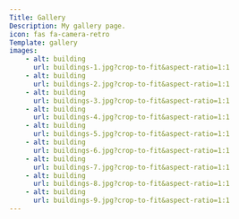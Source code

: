 ```yaml
---
Title: Gallery
Description: My gallery page.
icon: fas fa-camera-retro
Template: gallery
images:
    - alt: building
      url: buildings-1.jpg?crop-to-fit&aspect-ratio=1:1
    - alt: building
      url: buildings-2.jpg?crop-to-fit&aspect-ratio=1:1
    - alt: building
      url: buildings-3.jpg?crop-to-fit&aspect-ratio=1:1
    - alt: building
      url: buildings-4.jpg?crop-to-fit&aspect-ratio=1:1
    - alt: building
      url: buildings-5.jpg?crop-to-fit&aspect-ratio=1:1
    - alt: building
      url: buildings-6.jpg?crop-to-fit&aspect-ratio=1:1
    - alt: building
      url: buildings-7.jpg?crop-to-fit&aspect-ratio=1:1
    - alt: building
      url: buildings-8.jpg?crop-to-fit&aspect-ratio=1:1
    - alt: building
      url: buildings-9.jpg?crop-to-fit&aspect-ratio=1:1
---
```

